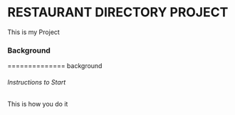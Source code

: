 RESTAURANT DIRECTORY PROJECT
=============

This is my Project



### Background
==============
background

###### Instructions to Start 
This is how you do it
